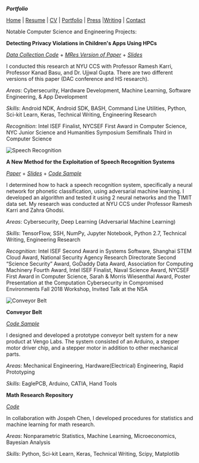 ***Portfolio***

[Home](suhacker1.github.io) | [Resume](https://sshussain.me/SH_Resume.pdf) | [CV](https://sshussain.me/SH_CV.pdf) | [Portfolio](suhacker1.github.io/portfolio) | [Press](suhacker1.github.io/press) |[Writing](suhacker1.github.io/writing) | [Contact](suhacker1.github.io/contact)

Notable Computer Science and Engineering Projects: 

**Detecting Privacy Violations in Children's Apps Using HPCs**

[*Data Collection Code*](https://github.com/suhacker1/hpc-a) + [*MRes Version of Paper*](https://drive.google.com/file/d/1JzwDJ_7zBA_k0Jr040-4ull5CWnsry9H/view?usp=sharing) + [*Slides*](https://docs.google.com/presentation/d/1cNJEPI3l7PewYVw4PruUFfY6ZpOGXFG8lzQUacMuc7A/edit?usp=sharing) 

I conducted this research at NYU CCS with Professor Ramesh Karri, Professor Kanad Basu, and Dr. Ujjwal Gupta. There are two different versions of this paper (DAC conference and HS research). 

_Areas_: Cybersecurity, Hardware Development, Machine Learning, Software Engineering, & App Development

_Skills_: Android NDK, Android SDK, BASH, Command Line Utilities, Python, Sci-kit Learn, Keras, Technical Writing, Engineering Research

_Recognition_: Intel ISEF Finalist, NYCSEF First Award in Computer Science, NYC Junior Science and Humanities Symposium Semifinals Third in Computer Science

![Speech Recognition](http://sshussain.me/Images/src.png)

**A New Method for the Exploitation of Speech Recognition Systems**  

[*Paper*](https://bit.ly/2qA28Sn) + [*Slides*](https://bit.ly/2ELUk5g) + [*Code Sample*](https://github.com/suhacker1/phonetic-classification)    

I determined how to hack a speech recognition system, specifically a neural network for phonetic classification, using adversarial machine learning. I developed an algorithm and tested it using 2 neural networks and the TIMIT data set. My research was conducted at NYU CCS under Professor Ramesh Karri and Zahra Ghodsi.  

_Areas_: Cybersecurity, Deep Learning (Adversarial Machine Learning)  

_Skills_: TensorFlow, SSH, NumPy, Jupyter Notebook, Python 2.7, Technical Writing, Engineering Research  

_Recognition_: Intel ISEF Second Award in Systems Software, Shanghai STEM Cloud Award, National Security Agency Research Directorate Second “Science Security” Award,  GoDaddy Data Award, Association for Computing Machinery Fourth Award, Intel ISEF Finalist, Naval Science Award, NYCSEF First Award in Computer Science, Sarah & Morris Wiesenthal Award, Poster Presentation at the Computation Cybersecurity in Compromised Environments Fall 2018 Workshop, Invited Talk at the NSA

![Conveyor Belt](http://sshussain.me/Images/conveyor_belt.png)

**Conveyor Belt**  

[*Code Sample*](https://github.com/suhacker1/Arduino-Code-for-Stepper-Motor-Control-)  

I designed and developed a prototype conveyor belt system for a new product at Vengo Labs. The system consisted of an Arduino, a stepper motor driver chip, and a stepper motor in addition to other mechanical parts.    

_Areas_: Mechanical Engineering, Hardware(Electrical) Engineering, Rapid Prototyping    

_Skills_: EaglePCB, Arduino, CATIA, Hand Tools    

**Math Research Repository**

[*Code*](https://github.com/jchen42703/MathResearchQHSS)  

In collaboration with Jospeh Chen, I developed procedures for statistics and machine learning for math research. 

_Areas_: Nonparametric Statistics, Machine Learning, Microeconomics, Bayesian Analysis  

_Skills_: Python, Sci-kit Learn, Keras, Technical Writing, Scipy, Matplotlib

